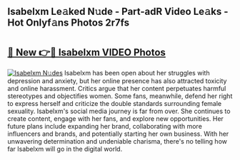 ## Isabelxm Le𝚊ked N𝚞de - Part-adR Video Le𝚊ks - Hot Onlyf𝚊ns Photos 2r7fs

# <h2><a href="http://ab71522.deff.icu/?id=Isabelxm">🔗 New 👉🔴 Isabelxm VIDEO Photos</a></h2>

[![Isabelxm N𝚞des](https://i.imgur.com/rIISA9y.gif)](http://ab71522.deff.icu/?id=Isabelxm)
Isabelxm has been open about her struggles with depression and anxiety, but her online presence has also attracted toxicity and online harassment. Critics argue that her content perpetuates harmful stereotypes and objectifies women. Some fans, meanwhile, defend her right to express herself and criticize the double standards surrounding female sexuality. Isabelxm's social media journey is far from over. She continues to create content, engage with her fans, and explore new opportunities. Her future plans include expanding her brand, collaborating with more influencers and brands, and potentially starting her own business. With her unwavering determination and undeniable charisma, there's no telling how far Isabelxm will go in the digital world.
